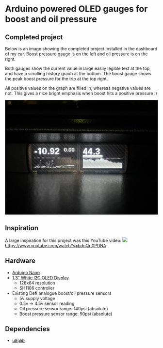 # Arduino powered OLED gauges for boost and oil pressure

## Completed project

Below is an image showing the completed project installed in the dashboard of my car. Boost pressure gauge is on the left and oil pressure is on the right.

Both gauges show the current value in large easily legible text at the top, and have a scrolling history graoh at the bottom. The boost gauge shows the peak boost pressure for the trip at the top right.

All positive values on the graph are filled in, whereas negative values are not. This gives a nice bright emphasis when boost hits a positive pressure :)

![](/example.JPEG)

## Inspiration

A large inspiration for this project was this YouTube video:
![](https://i.ytimg.com/vi/bdnQrl0PDNA/maxresdefault.jpg)
https://www.youtube.com/watch?v=bdnQrl0PDNA

## Hardware

- [Arduino Nano](https://www.ebay.com.au/itm/USB-Nano-V3-0-ATMEGA328P-CH340G-5V-16M-Micro-Controller-Board-Kit-FOR-Arduino/263004104622)
- [1.3" White I2C OLED Display](https://www.ebay.com.au/itm/1-3-Blue-White-IIC-I2C-Serial-128X64-OLED-LCD-Display-Screen-Module-For-Arduino/282658536123)
  - 128x64 resolution
  - SH1106 controller
- Existing Defi analogue boost/oil pressure sensors
  - 5v supply voltage
  - 0.5v -> 4.5v sensor reading
  - Oil pressure sensor range: 140psi (absolute)
  - Boost pressure sensor range: 50psi (absolute)

## Dependencies

- [u8glib](https://github.com/olikraus/u8glib)
